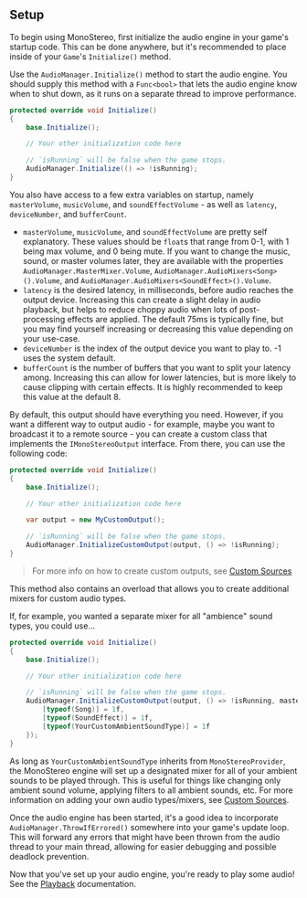 ## Setup
To begin using MonoStereo, first initialize the audio engine in your game's startup code. This can be done anywhere, but it's recommended to place inside of your `Game`'s `Initialize()` method.

Use the `AudioManager.Initialize()` method to start the audio engine. You should supply this method with a `Func<bool>` that lets the audio engine know when to shut down, as it runs on a separate thread to improve performance.

```cs
protected override void Initialize()
{
    base.Initialize();

    // Your other initialization code here

    // `isRunning` will be false when the game stops.
    AudioManager.Initialize(() => !isRunning);
}
```

You also have access to a few extra variables on startup, namely `masterVolume`, `musicVolume`, and `soundEffectVolume` - as well as `latency`, `deviceNumber`, and `bufferCount`.

- `masterVolume`, `musicVolume`, and `soundEffectVolume` are pretty self explanatory. These values should be `float`s that range from 0-1, with 1 being max volume, and 0 being mute. If you want to change the music, sound, or master volumes later, they are available with the properties `AudioManager.MasterMixer.Volume`, `AudioManager.AudioMixers<Song>().Volume`, and `AudioManager.AudioMixers<SoundEffect>().Volume`.
- `latency` is the desired latency, in milliseconds, before audio reaches the output device. Increasing this can create a slight delay in audio playback, but helps to reduce choppy audio when lots of post-processing effects are applied. The default 75ms is typically fine, but you may find yourself increasing or decreasing this value depending on your use-case.
- `deviceNumber` is the index of the output device you want to play to. -1 uses the system default.
- `bufferCount` is the number of buffers that you want to split your latency among. Increasing this can allow for lower latencies, but is more likely to cause clipping with certain effects. It is highly recommended to keep this value at the default 8.

By default, this output should have everything you need. However, if you want a different way to output audio - for example, maybe you want to broadcast it to a remote source - you can create a custom class that implements the `IMonoStereoOutput` interface.
From there, you can use the following code:

```cs
protected override void Initialize()
{
    base.Initialize();

    // Your other initialization code here

    var output = new MyCustomOutput();

    // `isRunning` will be false when the game stops.
    AudioManager.InitializeCustomOutput(output, () => !isRunning);
}
```

> For more info on how to create custom outputs, see [Custom Sources](https://github.com/NycroV/MonoStereo/blob/master/docs/CUSTOM_SOURCES.md)

This method also contains an overload that allows you to create additional mixers for custom audio types.

If, for example, you wanted a separate mixer for all "ambience" sound types, you could use...

```cs
protected override void Initialize()
{
    base.Initialize();

    // Your other initialization code here

    // `isRunning` will be false when the game stops.
    AudioManager.InitializeCustomOutput(output, () => !isRunning, masterVolume: 1f, audioMixerTypesAndVolumes: new() {
        [typeof(Song)] = 1f,
        [typeof(SoundEffect)] = 1f,
        [typeof(YourCustomAmbientSoundType)] = 1f
    });
}
```

As long as `YourCustomAmbientSoundType` inherits from `MonoStereoProvider`, the MonoStereo engine will set up a designated mixer for all of your ambient sounds to be played through. This is useful for things like changing only ambient sound volume, applying filters to all ambient sounds, etc. For more information on adding your own audio types/mixers, see [Custom Sources](https://github.com/NycroV/MonoStereo/blob/master/docs/CUSTOM_SOURCES.md).

Once the audio engine has been started, it's a good idea to incorporate `AudioManager.ThrowIfErrored()` somewhere into your game's update loop. This will forward any errors that might have been thrown from the audio thread to your main thread, allowing for easier debugging and possible deadlock prevention.

Now that you've set up your audio engine, you're ready to play some audio! See the [Playback](https://github.com/NycroV/MonoStereo/blob/master/docs/PLAYBACK.md) documentation.
